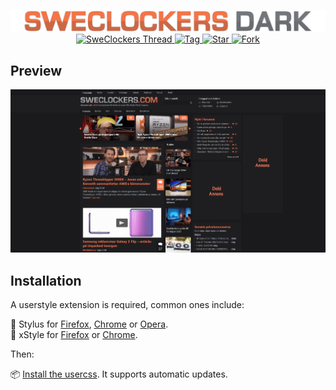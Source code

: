 <p align="center">
	<img alt="sweclockersdark-logo" src="images/banner.png" width="720">
	<br>
	<a href="https://www.sweclockers.com/forum/trad/1515628-sweclockers-dark-ett-modernt-morkt-tema">
		<img src="https://img.shields.io/badge/SweClockers-Thread-F47447" alt="SweClockers Thread">
	</a>
	<a href="https://github.com/Soitora/SweClockers-Dark/tags">
		<img src="https://img.shields.io/github/tag/Soitora/SweClockers-Dark.svg?label=tag" alt="Tag">
	</a>
	<a href="https://github.com/Soitora/SweClockers-Dark/stargazers">
		<img src="http://github-svg-buttons.herokuapp.com/star.svg?user=Soitora&repo=SweClockers-Dark&style=flat&background=007ec6" alt="Star">
	</a>
	<a href="http://github.com/Soitora/SweClockers-Dark/fork">
		<img src="http://github-svg-buttons.herokuapp.com/fork.svg?user=Soitora&repo=SweClockers-Dark&style=flat&background=007ec6" alt="Fork">
	</a>
</p>

## Preview
![SweClockers Dark preview](images/preview.png)

## Installation
A userstyle extension is required, common ones include:

🎨 Stylus for [Firefox](https://addons.mozilla.org/en-US/firefox/addon/styl-us/), [Chrome](https://chrome.google.com/webstore/detail/stylus/clngdbkpkpeebahjckkjfobafhncgmne) or [Opera](https://addons.opera.com/en-gb/extensions/details/stylus/).<br>
🎨 xStyle for [Firefox](https://addons.mozilla.org/firefox/addon/xstyle/) or [Chrome](https://chrome.google.com/webstore/detail/xstyle/hncgkmhphmncjohllpoleelnibpmccpj).

Then:

📦 [Install the usercss](https://github.com/Soitora/SweClockers-Dark/raw/master/sweclockers-dark.user.styl). It supports automatic updates.<br>
